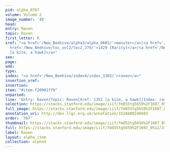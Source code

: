 ```yaml
---
pid: alpha_0767
volume: Volume 2
image_number: '45'
head: 
entry: Raven
topic: Raven
first_letter: R
xref: "<a href='/New_Beehive/alpha3/alpha_0601/'>monster</a>|<a href='/New_Beehive/alpha2/alpha_0323/'>Fewness</a>|Obsolete|<a
  href='/New_Beehive/toc_vol2/toc2_279/'>1429 [Rarity]</a>|<a href='/New_Beehive/toc_vol2/toc2_264/'>1351
  [a kite, a hawk]</a>"
see: 
page: 
add: 
type: 
index: "<a href='/New_Beehive/index4/index_3303/'>raven</a>"
insertion_xref: 
insertion: 
item: "#item-f20901ff9"
unparsed: 
line: 'Entry: Raven|Topic: Raven|Xref: 1351 [a kite, a hawk]|Index: raven|#item-f20901ff9'
selection: https://stacks.stanford.edu/image/iiif/fm855tg5659%2F1607_0512/375,4230,2982,158/full/0/default.jpg
full_image: https://stacks.stanford.edu/image/iiif/fm855tg5659%2F1607_0512/full/full/0/default.jpg
annotation_uri: http://dev.llgc.org.uk/annotation/1528400246693
order: '767'
thumbnail: https://stacks.stanford.edu/image/iiif/fm855tg5659%2F1607_0512/375,4230,600,180/250,/0/default.jpg
full: https://stacks.stanford.edu/image/iiif/fm855tg5659%2F1607_0512/375,4230,2982,158/full/0/default.jpg
label: Raven
layout: alpha_item
collection: alpha4
---
```

